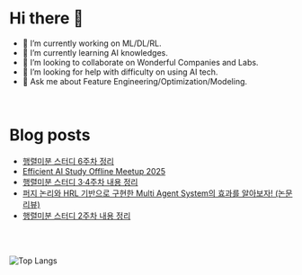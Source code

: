 # Hi there 👋

- 🔭 I’m currently working on ML/DL/RL.
- 🌱 I’m currently learning AI knowledges.
- 👯 I’m looking to collaborate on Wonderful Companies and Labs.
- 🤔 I’m looking for help with difficulty on using AI tech.
- 💬 Ask me about Feature Engineering/Optimization/Modeling.


<br>

# Blog posts
<!-- BLOG-POST-LIST:START -->
- [행렬미분 스터디 6주차 정리](https://velog.io/@dyung2/%ED%96%89%EB%A0%AC%EB%AF%B8%EB%B6%84-%EC%8A%A4%ED%84%B0%EB%94%94-6%EC%A3%BC%EC%B0%A8-%EC%A0%95%EB%A6%AC)
- [Efficient AI Study Offline Meetup 2025](https://velog.io/@dyung2/Efficient-AI-Study-Offline-Meetup-2025)
- [행렬미분 스터디 3·4주차 내용 정리](https://velog.io/@dyung2/%ED%96%89%EB%A0%AC%EB%AF%B8%EB%B6%84-%EC%8A%A4%ED%84%B0%EB%94%94-3%EC%A3%BC%EC%B0%A8-%EB%82%B4%EC%9A%A9-%EC%A0%95%EB%A6%AC)
- [퍼지 논리와 HRL 기반으로 구현한 Multi Agent System의 효과를 알아보자! &lpar;논문 리뷰&rpar;](https://velog.io/@dyung2/%ED%8D%BC%EC%A7%80-%EB%85%BC%EB%A6%AC%EC%99%80-HRL-%EA%B8%B0%EB%B0%98%EC%9C%BC%EB%A1%9C-%EA%B5%AC%ED%98%84%ED%95%9C-Multi-Agent-System%EC%9D%98-%ED%9A%A8%EA%B3%BC%EB%A5%BC-%EC%95%8C%EC%95%84%EB%B3%B4%EC%9E%90-%EB%85%BC%EB%AC%B8-%EB%A6%AC%EB%B7%B0-rran1exi)
- [행렬미분 스터디 2주차 내용 정리](https://velog.io/@dyung2/%ED%96%89%EB%A0%AC-%EB%AF%B8%EB%B6%84-%EC%8A%A4%ED%84%B0%EB%94%94-2%EC%A3%BC%EC%B0%A8-%EB%82%B4%EC%9A%A9-%EC%A0%95%EB%A6%AC)
<!-- BLOG-POST-LIST:END -->

<br>
<br>

![Top Langs](https://github-readme-stats.vercel.app/api/top-langs/?username=DoYoungNim&layout=compact)

<!--
**DoYoungNim/DoYoungNim** is a ✨ _special_ ✨ repository because its `README.md` (this file) appears on your GitHub profile.

Here are some ideas to get you started:

- 🔭 I’m currently working on ...
- 🌱 I’m currently learning ...
- 👯 I’m looking to collaborate on ...
- 🤔 I’m looking for help with ...
- 💬 Ask me about ...
- 📫 How to reach me: ...
- 😄 Pronouns: ...
- ⚡ Fun fact: ...
-->
